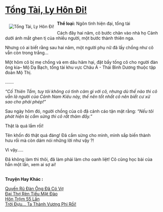<a href="https://utruyen.com/tong-tai-ly-hon-di/16053/" title="Tổng Tài, Ly Hôn Đi!"><h1>Tổng Tài, Ly Hôn Đi!</h1></a><div style="display:table"><img align="right" style="float: left; padding: 10px;" src="https://utruyen.com/images/story/200x260/tong-tai-ly-hon-di.jpg" alt="Tổng Tài, Ly Hôn Đi!"><b>Thể loại:</b> Ngôn tình hiện đại, tổng tài<p></p>Cách đây hai năm, cô bước chân vào nhà họ Cảnh dưới ánh mắt ghen tị của nhiều người, một bước thành thiên nga.<p></p>Nhưng có ai biết rằng sau hai năm, một người phụ nữ đã lấy chồng như cô vẫn còn trong trắng...<p></p>Một hôm cô bị mẹ chồng và em dâu hãm hại, đặt bẩy tống cô cho người đàn ông kia– Mộ Dạ Bạch, tổng tài khu vực Châu Á - Thái Bình Dương thuộc tập đoàn Mộ Thị.<p></p> ....... <p></p><i>“Cố Thiên Tầm, tuy tôi không có tình cảm gì với cô, nhưng dù thế nào thì cô vẫn là người của Cảnh Nam Kiêu này, thế nên tốt nhất cô nên biết cư xử sao cho phải phép!” </i><p></p> Sau ngày hôm đó, người chồng của cô đã cảnh cáo tận mặt rằng: <i>“Nếu tôi phát hiện bị cắm sừng thì cô rất thảm đấy.”</i><p></p> Thật là quá lắm rồi!<p></p> Tên khốn đó thật quá đáng! Đã cắm sừng cho mình, mình sắp biến thành hưu rồi mà còn dám nói những lời như vậy ?!<p></p> Vì vậy.....<p></p> Đã không làm thì thôi, đã làm phải làm cho oanh liệt! Cô cũng học bài của hắn một lần, xem ai sợ ai!</div><p><br><b>Truyện Hay Khác :</b></p><a href="https://utruyen.com/quyen-ru-dan-ong-da-co-vo/19225/" alt="Quyến Rũ Đàn Ông Đã Có Vợ">Quyến Rũ Đàn Ông Đã Có Vợ</a><br/><a href="https://truyenngontinhay.wordpress.com/2019/10/03/dai-tho-ren-tieu-mat-dao/" alt="Đại Thợ Rèn Tiểu Mật Đào">Đại Thợ Rèn Tiểu Mật Đào</a><br/><a href="https://github.com/quanluxury/truyenhot/tree/master/truyenhay/5907/" alt="Hôn Trộm 55 Lần">Hôn Trộm 55 Lần</a><br/><a href="https://github.com/quanluxury/truyenhot/tree/master/truyenhay/17250/" alt="Trời Đựu... Ta Thành Vương Phi Rồi!">Trời Đựu... Ta Thành Vương Phi Rồi!</a><br/>